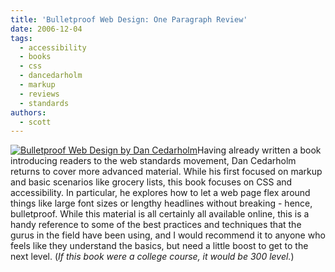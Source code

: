 ```yaml
---
title: 'Bulletproof Web Design: One Paragraph Review'
date: 2006-12-04
tags:
  - accessibility
  - books
  - css
  - dancedarholm
  - markup
  - reviews
  - standards
authors:
  - scott
---
```


[![Bulletproof Web Design by Dan Cedarholm](/images/298401105_0cffe0e131_t.jpg)](http://www.flickr.com/photos/spaceninja/298401105/)Having already written a book introducing readers to the web standards movement, Dan Cedarholm returns to cover more advanced material. While his first focused on markup and basic scenarios like grocery lists, this book focuses on CSS and accessibility. In particular, he explores how to let a web page flex around things like large font sizes or lengthy headlines without breaking - hence, bulletproof. While this material is all certainly all available online, this is a handy reference to some of the best practices and techniques that the gurus in the field have been using, and I would recommend it to anyone who feels like they understand the basics, but need a little boost to get to the next level. (_If this book were a college course, it would be 300 level._)
